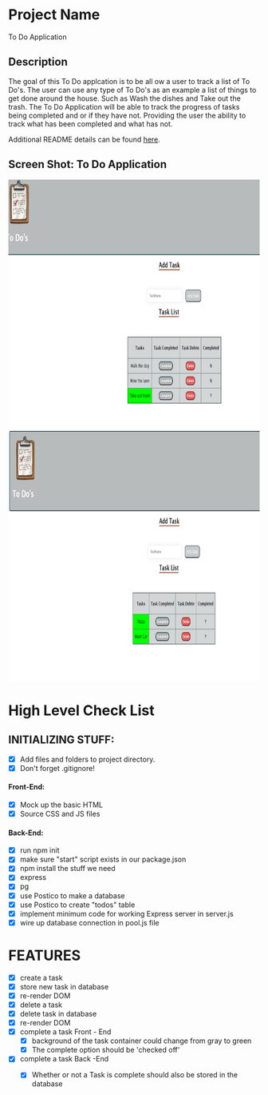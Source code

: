 # Project Name

To Do Application

## Description


The goal of this To Do applcation is to be all ow a user to track a list of To Do's. The user can use any type of To Do's as an example a list of things to get done around the house. 
Such as Wash the dishes and Take out the trash.  The To Do Application will be able to track the progress of tasks being completed and or if they have not.  Providing the user the ability
to track what has been completed and what has not.

Additional README details can be found [here](https://github.com/PrimeAcademy/readme-template/blob/master/README.md).

## Screen Shot:  To Do Application
<p align="center">
  <img src="/server/public/images/TodoScreen.PNG" width="800" height="500 title="hover text">
   <img src="/server/public/images/Screenshot.PNG" width="800" height="500 title="hover text">

# High Level Check List

## INITIALIZING STUFF:

 - [x]  Add files and folders to project directory.
 - [x]  Don't forget .gitignore!

#### Front-End:

- [x]  Mock up the basic HTML
- [x]  Source CSS and JS files

#### Back-End:
 - [x] run npm init
 - [x] make sure "start" script exists in our package.json
 - [x] npm install the stuff we need
 - [x] express
 - [x] pg
 - [x] use Postico to make a database
 - [x] use Postico to create "todos" table
 - [x] implement minimum code for working Express server in server.js
 - [x] wire up database connection in pool.js file

# FEATURES

- [x] create a task
- [x] store new task in database
- [x] re-render DOM
- [x] delete a task
- [x] delete task in database
- [x] re-render DOM
- [x] complete a task Front - End
    - [x] background of the task container could change from gray to green
    - [x] The complete option should be  'checked off'
- [x] complete a task Back -End
    - [x] Whether or not a Task is complete should also be stored in the database

    